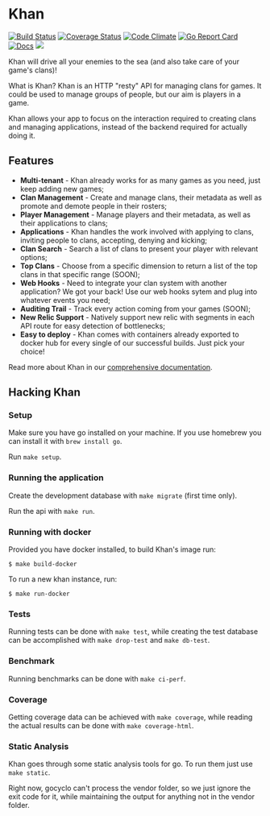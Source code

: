 # Khan

[![Build Status](https://travis-ci.org/topfreegames/khan.svg?branch=master)](https://travis-ci.org/topfreegames/khan)
[![Coverage Status](https://coveralls.io/repos/github/topfreegames/khan/badge.svg?branch=master)](https://coveralls.io/github/topfreegames/khan?branch=master)
[![Code Climate](https://codeclimate.com/github/topfreegames/khan/badges/gpa.svg)](https://codeclimate.com/github/topfreegames/khan)
[![Go Report Card](https://goreportcard.com/badge/github.com/topfreegames/khan)](https://goreportcard.com/report/github.com/topfreegames/khan)
[![Docs](https://readthedocs.org/projects/khan-api/badge/?version=latest
)](http://khan-api.readthedocs.io/en/latest/)
[![](https://imagelayers.io/badge/tfgco/khan:latest.svg)](https://imagelayers.io/?images=tfgco/khan:latest 'Khan Image Layers')

Khan will drive all your enemies to the sea (and also take care of your game's clans)!

What is Khan? Khan is an HTTP "resty" API for managing clans for games. It could be used to manage groups of people, but our aim is players in a game.

Khan allows your app to focus on the interaction required to creating clans and managing applications, instead of the backend required for actually doing it.

## Features

* **Multi-tenant** - Khan already works for as many games as you need, just keep adding new games;
* **Clan Management** - Create and manage clans, their metadata as well as promote and demote people in their rosters;
* **Player Management** - Manage players and their metadata, as well as their applications to clans;
* **Applications** - Khan handles the work involved with applying to clans, inviting people to clans, accepting, denying and kicking;
* **Clan Search** - Search a list of clans to present your player with relevant options;
* **Top Clans** - Choose from a specific dimension to return a list of the top clans in that specific range (SOON);
* **Web Hooks** - Need to integrate your clan system with another application? We got your back! Use our web hooks sytem and plug into whatever events you need;
* **Auditing Trail** - Track every action coming from your games (SOON);
* **New Relic Support** - Natively support new relic with segments in each API route for easy detection of bottlenecks;
* **Easy to deploy** - Khan comes with containers already exported to docker hub for every single of our successful builds. Just pick your choice!

Read more about Khan in our [comprehensive documentation](http://khan-api.readthedocs.io/).

## Hacking Khan

### Setup

Make sure you have go installed on your machine.
If you use homebrew you can install it with `brew install go`.

Run `make setup`.

### Running the application

Create the development database with `make migrate` (first time only).

Run the api with `make run`.

### Running with docker

Provided you have docker installed, to build Khan's image run:

    $ make build-docker

To run a new khan instance, run:

    $ make run-docker

### Tests

Running tests can be done with `make test`, while creating the test database can be accomplished with `make drop-test` and `make db-test`.

### Benchmark

Running benchmarks can be done with `make ci-perf`.

### Coverage

Getting coverage data can be achieved with `make coverage`, while reading the actual results can be done with `make coverage-html`.

### Static Analysis

Khan goes through some static analysis tools for go. To run them just use `make static`.

Right now, gocyclo can't process the vendor folder, so we just ignore the exit code for it, while maintaining the output for anything not in the vendor folder.

